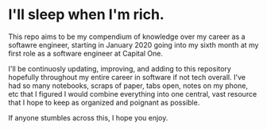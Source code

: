 # I'll sleep when I'm rich.
This repo aims to be my compendium of knowledge over my career as a softawre engineer, starting in January 2020 going into my sixth month at my first role as a software engineer at Capital One.

I'll be continuosly updating, improving, and adding to this repository hopefully throughout my entire career in software if not tech overall. I've had so many notebooks, scraps of paper, tabs open, notes on my phone, etc that I figured I would combine everything into one central, vast resource that I hope to keep as organized and poignant as possible.

If anyone stumbles across this, I hope you enjoy.
